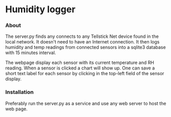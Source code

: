 # Humidity logger

### About
The server.py finds any connects to any Tellstick Net device found in the local network. It doesn't need to have an Internet connection. 
It then logs humidity and temp readings from connected sensors into a sqlite3 database with 15 minutes interval.

The webpage display each sensor with its current temperature and RH reading. When a sensor is clicked a chart will show up. 
One can save a short text label for each sensor by clicking in the top-left field of the sensor display.

### Installation
Preferably run the server.py as a service and use any web server to host the web page. 
